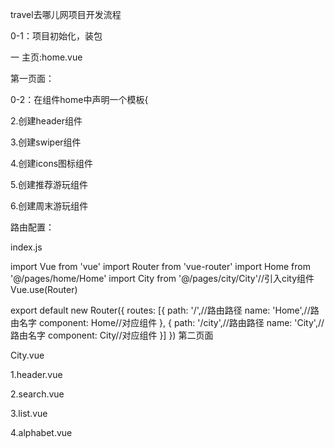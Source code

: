 travel去哪儿网项目开发流程

0-1：项目初始化，装包


一 主页:home.vue

第一页面：


0-2：在组件home中声明一个模板{
<template>
<div>
  <home-header :city="city"></home-header>//使用homeheader组件，通过属性把下面data的city传递给home-header组件
  <home-swiper :list="swiperList"></home-swiper>//使用轮播组件，通过属性把下面data的swiper传递给home-swiper
  <home-icons :list="iconList"></home-icons>//使用图标组件,通过属性把下面data的iconlist传递给home-icons组件
  <home-recommend :list="recommendList"></home-recommend>//使用推荐游玩组件，通过属性把下面data的recommendlist传递给home-recommend组件
  <home-weekend :list="weekendList"></home-weekend>//使用周末游玩组件，通过属性把下面data的weekendlist传递给home-weekend组件
</div>
</template>

<script>
import HomeHeader from './components/Header'//引入header组件
import HomeSwiper from './components/Swiper'//引入swiper轮播组件
import HomeIcons from './components/Icons'//引入图标组件
import HomeRecommend from './components/Recommend'//引入推荐游玩组件
import HomeWeekend from './components/Weekend'//引入周末游玩组件
import axios from 'axios'//引入axios数据才能发ajax请求
export default {
  name: 'Home',
  components: {//声明局部组件
    HomeHeader,
    HomeSwiper,
    HomeIcons,
    HomeRecommend,
    HomeWeekend
  },
  data(){//存储页面的各种数据
    return{//返回为空数值类型
      city:'',//设置为空
      swiperList: [],//空数组
      iconList: [],//空数组
      recommendList:[],//空数组
      weekendList:[],//空数组
    }
  },
  methods:{
    getHomeInfo(){//获取ajax数据的方法
      axios.get('/api/index.json')//返回的是一个promise对象，后面使用then
      .then(this.getHomeInfoSucc)//获取成功执行的函数
    },
    getHomeInfoSucc(res){//res是响应的意思
      res=res.data//res为获取json数据的内容
      if(res.ret&&res.data){//如果后端正确的返回了结果，而且res有data这个内容项
        const data=res.data//设置数据为响应获得的数据
        this.city=data.city//数据中的城市，传递给了子组件header，city如果发生变化，子组件就会跟着变
        this.swiperList=data.swiperList;//数据中的轮播列表
        this.iconList=data.iconList;//数据中的图标列表
        this.recommendList=data.recommendList;//数据中的推荐游玩列表
        this.weekendList=data.weekendList;//数据中的周末游玩列表
      }
    }
  },
  mounted(){
    this.getHomeInfo()//页面挂载好执行这个函数ajax获取数据
}
  }
  }
  </script>
</temple>

2.创建header组件

<template>
  <div class="header">
    <a class="header-left iconfont back-icon">&#xe624;</a>//字体图标
    <div class="header-input">
      <a>
        <i class="icon-search iconfont">&#xe632;</i>//字体图标
        <span class="single-line">输入城市/景点/游玩主题</span>
      </a>
    </div>
    <router-link to='/city'>//点击区域跳转到/city
    <div class="header-right">
      <a href="" class="mp-linkarea">
        <span class="mp-nav-city">{{this.city}}
        <i class="arrow-icon iconfont ">&#xe64a;</i>//字体图标
        </span>
      </a>
    </div>
    </router-link>//跳转路由
  </div>
</template>

<script>
export default {
  name: 'HomeHeader',
  props:{//声明一个props接收父组件home.vue传递过来的值
    city:String//接收city的数据类型，必须为string类型
  }
  }
</script>

<style lang="stylus" scoped>
@import '../../../assets/styles/varibles.styl'
1rem=html font-size=50px
.header
  position:relative;//相对定位
  display :-webkit-box;
  width:100%;
  height:.88rem;
  background :$bgColor;
  text-align:center;
  color #fff;
.header-left
  display:inline-block;//行内块
  width:.4rem;
  line-height:.68rem;
  padding:0.1rem;
  color:#fff;
  font-size:.36rem;
  text-align:left;
  .back-icon
   text-align : center;
   font-size:.4rem;
.header-input
  box-sizing:border-box;//内边距和边框不再会增加它的宽度
  flex :1;//flex弹性盒子
  height :.6rem;
  position:relative;
  margin:.14rem .09rem;//上下外边距，左右外边距
  background :#fff;
  line-height:.6rem;
  border-radius:.06rem;
  color:#ccc;
.icon-search
 position:absolute;
 left:.2rem;
 color:#e4e7ea;
.single-line
 display:inline-block;
 overflow:hidden;
 position:absolute;
 left:.3rem;
 top:0;
 color:#e4e7ea;
 width:3.6rem;
 white-space:nowrap;//规定段落中文本不换行
 text-overflow:ellipsis; //文本超出用省略号显示
.header-right
 height:100%;
 .mp-linkarea
  display:inline-block;
  line-height:.88rem;
  margin-left:.04rem;
  color:#fff;
  .mp-nav-city
   padding:0.22rem;
 .arrow-icon
  margin-left:0rem;
  font-size:.24rem;
</style>

3.创建swiper组件

<template>
    <div class="wrapper">//在图片外加一个div，不然网速太慢会有抖动感
    <swiper :options="swiperOption" v-if="showSwiper">//swiper轮播图插件，swipeription是绑定遍历，所以要写一个data，返回一些数据，用v-if判断length是不是完整的数据列表，当list。length是空时，是false，所以轮播不会被创建，这样能保证轮播图默认显示第一张图片
    <swiper-slide v-for="item of list" :key="item.id">//用v-for循环列表，用id来获取循环
        <img  class="swiper-img" :src="item.imgUrl">循环，来绑定获取图片链接
    </swiper-slide>
    <div class="swiper-pagination" slot="pagination"></div>//显示分页
  </swiper>
  </div>
</template>

<script>
    export default{
        name:'HomeSwiper',//声明局部组件
        props:{
            list:Array//接收父组件传递过来的，必须是一个数组类型
        },
        data(){
            return{
                swiperOption:{
                    pagination:'.swiper-pagination' ,//填写一个配置项，传入显示分页的class
                    loop:true//新加配置项，让插件支持循环轮播         
                },
            }
        },
        computed:{//计算属性
            showSwiper(){
                return this.list.length//计算列表的长度是不是正确
            }

        }
    }
</script>

<style lang="stylus" scoped>
  .wrapper>>>.swiper-pagination-bullet-active//击穿div，设置div的css样式
   background-color :#fff;
  .wrapper
   width :100%; 
   height :0;//如果高度写成31.25，相对撑开的是父级的高度
   overflow: hidden
   padding-bottom:32.25%;//宽度相对高度撑开31.25%
  .swiper-img
    width : 100%;
</style>

4.创建icons图标组件

<template>
<div class="mp-category-container">
    <div class="mpw-swipe-wrap">
        <swiper>
        <swiper-slide v-for="(page, index) of pages" :key="index">//循环输出
        <div class="mpw-swipe-item">
            <div class="mp-category-item" v-for="item of page" :key="item.id">
                <a href="">
                    <div class="mp-category-img-container">
                        <img :src='item.imgUrl' width="55px" height="55px">
                    </div>
                    <div class="keywords">{{item.keywords}}</div>
                </a>
            </div>
        </div>
        </swiper-slide>
        </swiper>
    </div>
    </div>
</template>

<script>
    export default{
        name:'HomeIcons',//声明局部组件
        props:{
            list:Array//接收父组件home.vue传递过来的list，list类型必须是数组
        },
        computed:{//计算属性，自带缓存机制
            pages (){//定义pages，是函数返回的
        const pages=[]//定义数组
        this.list.forEach((item,index)=>{//对list每一项进行循环，会接收两个参数，一个是具体的循环项，一个是下标
            const page=Math.floor(index/8)//获取第几个数据该展示在第几页上面
            if(!pages[page]){//如果pages不存在
                pages[page]=[]//空数组
            }
            pages[page].push(item)//把pages空数组添加到里面
        })
        return pages
            }
        }
    }
</script>

<style lang="stylus" scoped>
  .mp-category-container
   overflow:hidden;
   height:3.7rem;
   padding-top:.1rem;
   background-color:#fff;
   .mpw-swipe-item
    width:375px;
    height:3.7rem;
    left:0;
    border-bottom:1px solid red;
  .mpw-swipe-wrap
   width:750px;
   position:relative;
  .mp-category-item
   float:left;
   width:25%;
   height:1.5rem;
   padding-top:.1rem;
   text-align:center;
  .mp-category-item>>>.keywords
   margin-top:.1rem;
   color:#212121;
   font-size:.28rem;
   overflow:hidden;
   white-space:nowrap;
   text-overflow:ellipsis;
   .mp-category-img-container
    display:inline-block;
    width:1.1rem;
    height:1.1rem;
</style>

5.创建推荐游玩组件

<template>
<div>
    <div class="title">
        <img src="https://imgs.qunarzz.com/piao/fusion/1711/89/ebc329f16c55bb02.png" width="20px" height="20px" alt="">
        热销推荐
    </div>
    <ul>
        <li class="item border-bottom" v-for="item of list" :key="item.id" >
                <img class="item-img" :src="item.imgUrl" alt="">
                <div class="item-info">
                <p class="item-title">{{item.title}}</p>
                <p class="item-desc">{{item.desc}}</p>
                <button class="item-button">查看详情</button>
            </div>
        </li>
    </ul>
</div>
</template>


<script>
export default{
    name:'HomeRecommend',
    props:{
        list:Array//接收父组件传来的值，数据类型必须是数组
    },
}
</script>

<style lang="stylus" scoped>
 .title
  margin-top:.2rem;
  line-height:.8rem;
  background:#fff;
  text-align:.2rem;
  padding-left:10px;
  padding-bottom:15px;
 .item
    overflow:hidden;
    display:flex;
    height:1.9rem;
    padding-left:10px;
    .item-img
        width:1.7rem;
        height:1.7rem;
        padding:.1rem;
    .item-info
        flex:1;
        padding:.1rem;
        .item-title
           line-height:.54rem;
           font-size:.32rem;
           overflow:hidden;
           white-space:nowrap;
           text-overflow:ellipsis;
        .item-desc
            line-height:.4rem;
            color:#eee;
            overflow:hidden;
            white-space:nowrap;
            text-overflow:ellipsis;
        .item-button
            width:1.8rem;
            line-height:.15rem;
            margin-top:.2rem;
            background:#ff9300;
            padding:0.1rem;
            border-radius:.06rem;
            color:#fff;     
</style>

6.创建周末游玩组件

<template>
<div>
    <div class="title">
        周末去哪儿
    </div>
    <ul>
        <li class="item border-bottom" v-for="item of list " :key="item.id" >
            <div class="item-img-wrapper">
            <img class="item-img" :src="item.imgUrl" alt="">
            </div>
                <div class="item-info">
                <p class="item-title">{{item.title}}</p>
                <p class="item-desc">{{item.desc}}</p>
            </div>
        </li>
    </ul>
</div>
</template>


<script>
export default{
    name:'HomeRecommend',
    props:{
        list:Array////接收父组件传来的值，类型必须是数组
    }
}
</script>

<style lang="stylus" scoped>
 .title
  line-height:.8rem;
  background:#eee;
  text-align:.2rem;
  .item-img-wrapper
    overflow:hidden;
    height:0;
    padding-bottom:37.09%;
 .item-img
  width:100%;
 .item-info
  padding:.1rem;
  .item-title
   line-height:.54rem;
   font-size:.32rem;
   overflow:hidden;
   white-space:nowrap;
   text-overflow:ellipsis;
  .item-desc
   overflow:hidden;
   padding-right:1.4rem;
   font-size:.24rem;
   line-height:.42rem;
   color:#616161;
   overflow:hidden;
   white-space:nowrap;
   text-overflow:ellipsis;   
</style>

路由配置：

index.js

import Vue from 'vue'
import Router from 'vue-router'
import Home from '@/pages/home/Home'
import City from '@/pages/city/City'//引入city组件
Vue.use(Router)

export default new Router({
    routes: [{
        path: '/',//路由路径
        name: 'Home',//路由名字
        component: Home//对应组件
    }, {
        path: '/city',//路由路径
        name: 'City',//路由名字
        component: City//对应组件
    }]
})
第二页面

City.vue

<template>
<div>
<city-header></city-header>
<city-search :cities="cities"></city-search>//
<city-list :cities="cities" :hot="hotCities" :letter="letter"></city-list>//下面methods的letter传递过来
<city-alphabet :cities="cities" @change="handleLetterChange"></city-alphabet>//监听一下change事件
</div>
</template>

<script>
import axios from 'axios'
import CityHeader from './components/Header'
import CitySearch from './components/Search'
import CityList from './components/List'
import CityAlphabet from './components/Alphabet'
export default{
    name:'City',
    components:{
        CityHeader,
        CitySearch,
        CityList,
        CityAlphabet
    },
    data(){
        return{
            cities:{},
            hotCities:[],
            letter:'',
        }
    },
    methods: {
        getCityInfo () {
            axios.get('/api/city.json')
               .then(this.handleGetCityInfoSucc)
        },
        handleGetCityInfoSucc (res) {
            res=res.data;
            if(res.ret&&res.data)
            {
                const data=res.data
                this.cities=data.cities
                this.hotCities=data.hotCities
            }
        },
        handleLetterChange (letter) {//会接收到一个letter
            this.letter=letter//当接收到外部传来的letter
        }
    },
    mounted() {
        this.getCityInfo()
    },

}
</script>

<style lang="stylus" scoped>
</style>


1.header.vue

<template>
    <div class="header">城市选择
        <router-link to="/">
        <div class="iconfont header-back">&#xe624;</div>
        </router-link>
    </div>
</template>

<script>
    export default{
        name:'CityHeader'
    }
</script>

<style lang="stylus" scoped>
@import '../../../assets/styles/varibles.styl'
.header
   line-height:.86rem;
   overflow: hidden; 
   text-align:center;
   color:#fff;
   background:$bgColor;
   font-size:.32rem;
   position:relative;
   .header-back
     position:absolute;
     top:0;
     left:0;
     width:.64rem;
     text-align:center;
     font-size:.4rem;
     color:#fff;
</style>

2.search.vue

<template>
<div>
<div class="search">
    <input v-model="keyword" class="search-input" type="text" placeholder="输入城市名或拼音"/>
</div>
<div class="search-content" ref="search" v-show="keyword">//如果keywords有值，就会显示这个div
    <ul>
        <li class="search-item border-bottom" v-for="item of list" :key="item.id">{{item.name}}</li>//循环出有关键词的数据
        <li class="search-item border-bottom" v-show="!list.length">没有找到匹配数据</li>//list长度为0，才显示没有找到匹配数据
    </ul>
</div>
</div>
</template>

<script>
import Bscroll from 'better-scroll'//引入beeter-scroll
    export default{
        name:'CitySearch',
        props:{
            cities:Object//接收到传来的cities
        },
        data(){
            return{
                keyword:'',
                list:[],
                timer:null
            }
        },
        watch:{
            keyword(){
                if(this.timer){
                    clearTimeout(this.timer)
                }
                if(!this.keyword){//如果没有keywords
                    this.list=[]//变成空数组，return
                    return
                }
                this.timer=setTimeout(()=>{
                    const result=[]//空数组
                    for (let i in this.cities){//循环cities的内容
                        this.cities[i].forEach((value)=>{
                            if(value.spell.indexOf(this.keyword)>-1 || value.name.indexOf(this.keyword)>-1)//如果在数据里面能搜索到关键词{
                                result.push(value)//就把这项添加到数组之中
                            }
                        })
                    }
                    this.list=result;//把列表变成包含关键词的result
                },100)
            }
        },
        mounted(){
            this.scroll=new Bscroll(this.$refs.search)//传入search的dom元素
        }
    }
</script>

<style lang="stylus" scoped>
@import '../../../assets/styles/varibles.styl'
  .search
     height:.72rem;
     padding:0 .1rem;
     background:$bgColor;
     .search-input
      box-sizing:border-box;
      height:.62rem;
      line-height:.62rem;
      padding:0 .1rem;
      width:100%;
      text-align:center;
      border-radius:.06rem;
      color:#666;
   .search-content
      z-index:1;
      overflow:hidden;
      position:absolute;
      top:1.58rem;
      left:0;
      right:0;
      bottom:0;
      background:#eee;
      .search-item
       line-height:.62rem;
       padding-left:.2rem;
       color:#666;
       background:#fff;

</style>

3.list.vue

<template>
    <div class="list" ref="wrapper">//ref能帮助获取dom
        <div>
        <div class="area">
            <div class="title border-topbottom">当前城市</div>
            <div class="button-list">
                <div class="button-wrapper">
                    <div class="button">北京</div>
                </div>
            </div>
        </div>
        <div class="area">
            <div class="title border-topbottom">热门城市</div>
            <div class="button-list">
                <div class="button-wrapper" v-for="item of hot" :key="item.id">
                    <div class="button">
                        {{item.name}}
                    </div>
                </div>
        </div>
        <div class="area" v-for="(item, key) of cities" :key="key" :ref="key">
            <div class="title border-topbottom">{{key}}</div>
            <div class="item-list">
                <div class="item border-bottom" v-for="innerItem of item" :key="innerItem.id" >{{innerItem.name}}</div>
            </div>
        </div>
        </div>
    </div>
    </div>
    
</template>

<script>
    import Bsroll from 'better-scroll'//引入better-scroll这个包，页面就能使用滚动插件了
    export default{
        name:'CityList',
        props:{
            hot:Array,
            cities:Object,
            letter:String//接收到传来的letter
        },
        mounted() {
            this.scroll=new Bsroll(this.$refs.wrapper)//在页面的dom挂载完毕后执行，然后就能滚动了
        },
        watch:{//监听器
            letter(){//监听letter变化
                if(this.letter){//如果letter不为空
                    const element=this.$refs[this.letter][0]//可以根据refs来获取到字母对应的一个区域
                    this.scroll.scrollToElement(element)//自动滚动到指定元素上，从而实现字母表点击跳越了
                               }
            }
        }
    }
</script>

<style lang="stylus" scoped>
@import '../../../assets/styles/varibles.styl'
  .border-topbottom
    &:before
      border-color:#ccc;
    &:after
      border-color:#ccc;
  .border-bottom
    &:before
      border-color:#ccc;
 .list
  overflow:hidden;
  position:absolute;
  top:1.58rem;
  left:0;
  right:0;
  bottom:0; 
  .title
   line-height:.44rem;
   background:#eee;
   padding-left:.2rem;
   color:#666;
   font-size:.26rem;
  .button-list
    overflow:hidden;
    padding:.1rem .6rem .1rem .1rem;
   .button-wrapper
     float:left;
     width:33.33%;
    .button
      margin:.1rem .1rem;
      padding:.1rem 0;
      border-radius:.06rem;
      text-align:center;
      border:.02rem solid #ccc;
   .item-list
      .item
        line-height:.76rem;
        padding-left:.2rem;
</style>

4.alphabet.vue

<template>
    <div class="list">
        <li class="item" v-for="item of letters" :key="item" :ref="item" @touchstart="handleTouchStart" @touchmove="handleTouchMove" @touchend="handleTouchEnd" @click="handleLetterClick">{{item}}</li>//绑定三个touch事件，分别是start，move，end.
    </div>
</template>

<script>
  export default{
      name:'CityAlphabet',
      props:{
          cities:Object
      },
      computed:{
          letters(){//存储数组
              const letters=[]//空数组来存储字母列表
              for(let i in this.cities){
                  letters.push(i)
              }
              return letters
        }
      },
      data() {
          return{
              touchStatus:false,//写一个标识位来确定是否触发了，默认是false
              startY:0,
              timer:null
          }
      },
      updated(){//当页面的数据被更新时，同时页面完成了自己的渲染之后，updated就会被执行。
          this.startY=this.$refs['A'][0].offsetTop//开始的坐标位置
      },
      methods:{
          handleLetterClick(e){//点击后会接收到e的事件对象
              this.$emit('change',e.target.innerText)//向外触发事件change，内容为e.target.innerText
          },
          handleTouchStart (){
              this.touchStatus=true;//手指触摸就会变成true
          },
          handleTouchMove (e){
                if(this.touchStatus){//触摸事件 
                    if(this.timer){//如果存在定时器
                        clearTimeout(this.timer)//去除
                    }
                    this.timer=setTimeout(()=>{//函数截流：延迟执行，假设在时间内操作，会清除上次的操作，可以大大节约执行频率，从而提高网页的性能
                        const touchY=e.touches[0].clientY-79;//当前手指移动距离顶部的高度
                  const index=Math.floor((touchY-this.startY)/20)//手指滑动到的位置对应的字母下标是多少
                  if(index>= 0&&index<this.letters.length){//当字母下标大于等于0，且小于字母列表的总长度
                      this.$emit('change',this.letters[index])//向外触发，改变字母下标，所以右侧字母列表一拖动，左边字母的地方区域就会对应地滚动。点击字母列表也是一样的效果
                  }
                },16)
              }

          },
          handleTouchEnd(){
              this.touchStatus=false;//触摸结束后变成默认的false

          }
      }
  }  
</script>

<style lang="stylus" scoped>
@import '../../../assets/styles/varibles.styl'
 .list
    display:flex;
    flex-direction:column;
    justify-content:center;
    position:absolute;
    top:1.58rem;
    right:0;
    bottom:0;
    width:.4rem;
    .item
     line-height:.4rem;
     text-align:center;
     color:$bgColor;
     list-style:none;

</style>